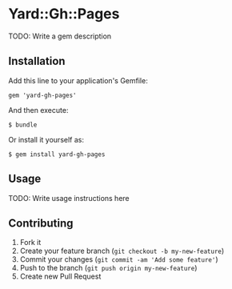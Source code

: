 # Yard::Gh::Pages

TODO: Write a gem description

## Installation

Add this line to your application's Gemfile:

    gem 'yard-gh-pages'

And then execute:

    $ bundle

Or install it yourself as:

    $ gem install yard-gh-pages

## Usage

TODO: Write usage instructions here

## Contributing

1. Fork it
2. Create your feature branch (`git checkout -b my-new-feature`)
3. Commit your changes (`git commit -am 'Add some feature'`)
4. Push to the branch (`git push origin my-new-feature`)
5. Create new Pull Request
